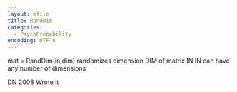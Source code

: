 ```yaml
---
layout: mfile
title: RandDim
categories:
  - PsychProbability
encoding: UTF-8
---
```


mat = RandDim(in,dim)
randomizes dimension DIM of matrix IN
IN can have any number of dimensions

DN 2008 Wrote it